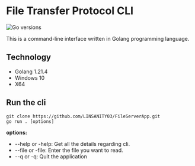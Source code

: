 # File Transfer Protocol CLI

![Go versions](https://img.shields.io/badge/Golang-1.21.4-blue)

This is a command-line interface written in Golang programming language.

## Technology

- Golang 1.21.4
- Windows 10
- X64

## Run the cli

```
git clone https://github.com/LINSANITY03/FileServerApp.git
go run . [options]
```

**options:**

- --help or -help: Get all the details regarding cli.
- --file or -file: Enter the file you want to read.
- --q or -q: Quit the application
